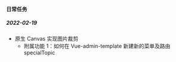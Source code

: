 #### 日常任务

##### 2022-02-19

- 原生 Canvas 实现图片裁剪
  - 附属功能 1：如何在 Vue-admin-template 新建新的菜单及路由 specialTopic
